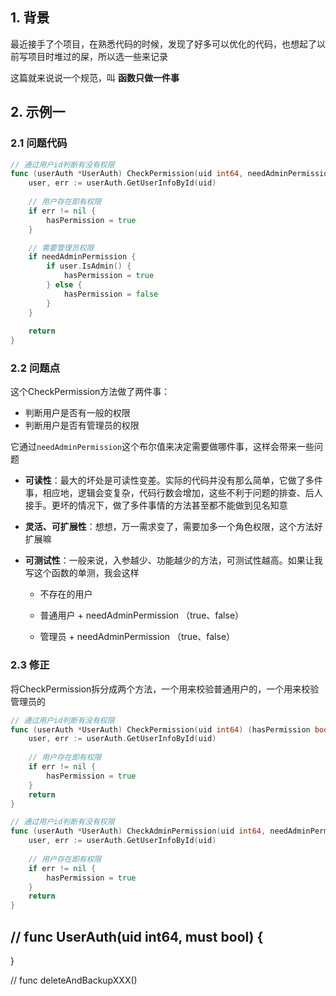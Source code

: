 ## 1. 背景

最近接手了个项目，在熟悉代码的时候，发现了好多可以优化的代码，也想起了以前写项目时堆过的屎，所以选一些来记录

这篇就来说说一个规范，叫 **函数只做一件事**





## 2. 示例一



### 2.1 问题代码

```go
// 通过用户id判断有没有权限
func (userAuth *UserAuth) CheckPermission(uid int64, needAdminPermission bool) (hasPermission bool) {
	user, err := userAuth.GetUserInfoById(uid)
	
    // 用户存在即有权限
    if err != nil {
		hasPermission = true
	}

    // 需要管理员权限
	if needAdminPermission {
		if user.IsAdmin() {
			hasPermission = true
		} else {
			hasPermission = false
		}
	}
	
	return
}
```



### 2.2 问题点

这个CheckPermission方法做了两件事：

- 判断用户是否有一般的权限
- 判断用户是否有管理员的权限



它通过`needAdminPermission`这个布尔值来决定需要做哪件事，这样会带来一些问题

- **可读性**：最大的坏处是可读性变差。实际的代码并没有那么简单，它做了多件事，相应地，逻辑会变复杂，代码行数会增加，这些不利于问题的排查、后人接手。更坏的情况下，做了多件事情的方法甚至都不能做到见名知意

- **灵活、可扩展性**：想想，万一需求变了，需要加多一个角色权限，这个方法好扩展嘛

- **可测试性**：一般来说，入参越少、功能越少的方法，可测试性越高。如果让我写这个函数的单测，我会这样

  - 不存在的用户

  - 普通用户 + needAdminPermission （true、false）

  - 管理员 + needAdminPermission （true、false）

    

### 2.3 修正

将CheckPermission拆分成两个方法，一个用来校验普通用户的，一个用来校验管理员的

```go
// 通过用户id判断有没有权限
func (userAuth *UserAuth) CheckPermission(uid int64) (hasPermission bool) {
	user, err := userAuth.GetUserInfoById(uid)
	
    // 用户存在即有权限
    if err != nil {
		hasPermission = true
	}	
	return
}
```



```go
// 通过用户id判断有没有权限
func (userAuth *UserAuth) CheckAdminPermission(uid int64, needAdminPermission bool) (hasPermission bool) {
	user, err := userAuth.GetUserInfoById(uid)
	
    // 用户存在即有权限
    if err != nil {
		hasPermission = true
	}	
	return
}
```





## // func UserAuth(uid int64, must bool) {
}

// func deleteAndBackupXXX()

